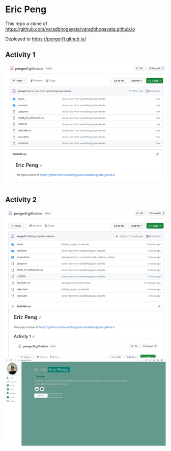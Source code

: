 # Eric Peng

This repo a clone of https://github.com/varadbhogayata/varadbhogayata.github.io

Deployed to https://pengeri1.github.io/

## Activity 1
![Activity 1](/screenshots/Lab2Activity1.png)

## Activity 2
![Activity 2](/screenshots/Lab2Activity2.1.png)
![Activity 2](/screenshots/Lab2Activity2.2.png)
